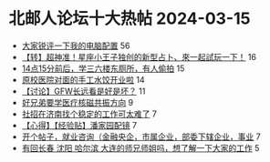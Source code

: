 # 北邮人论坛十大热帖 2024-03-15

- [大家锐评一下我的电脑配置](https://bbs.byr.cn/article/Picture/3359180) 56
- [【转】超神准！星座小王子独创的新型占卜、來一起試玩一下！](https://bbs.byr.cn/article/Constellations/326533) 16
- [14点15分前后，学三六楼东厕所，有人偷拍](https://bbs.byr.cn/article/Talking/6412277) 15
- [原校医院对面的手工水饺开业啦](https://bbs.byr.cn/article/Food/525678) 14
- [【讨论】GFW长远看是好是坏？](https://bbs.byr.cn/article/Debate/17438) 11
- [好兄弟要学医疗核磁共振方向](https://bbs.byr.cn/article/AimGraduate/1228575) 9
- [社招在济南找个稳定的工作可太难了](https://bbs.byr.cn/article/Shandong/425298) 7
- [【心得】【经验贴】潘家园配镜](https://bbs.byr.cn/article/Health/231427) 7
- [开个帖子，就业咨询（金融央企，市属企业，部委下辖企业，事业](https://bbs.byr.cn/article/WorkLife/1211660) 7
- [有回长春 沈阳 哈尔滨 大连的师兄师姐吗，想了解一下大家的工作](https://bbs.byr.cn/article/Job/2208488) 5


